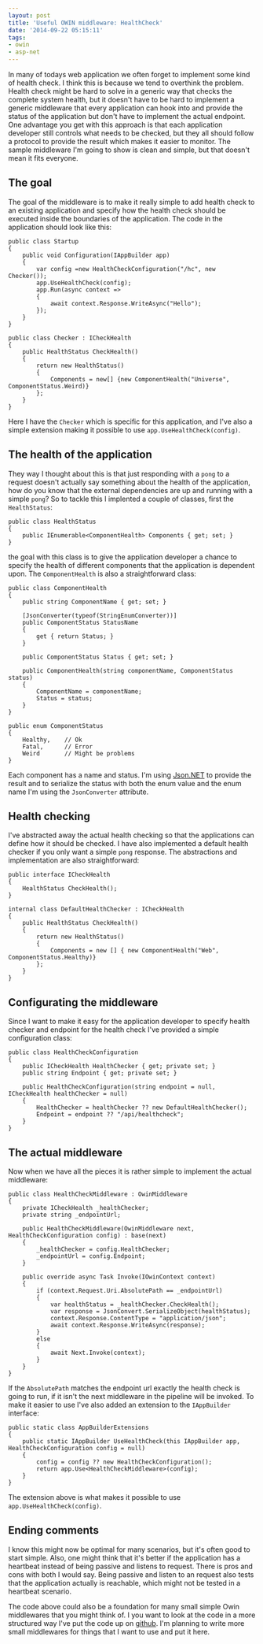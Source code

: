```yaml
---
layout: post
title: 'Useful OWIN middleware: HealthCheck'
date: '2014-09-22 05:15:11'
tags:
- owin
- asp-net
---
```


In many of todays web application we often forget to implement some kind of health check. I think this is because we tend to overthink the problem. Health check might be hard to solve in a generic way that checks the complete system health, but it doesn't have to be hard to implement a generic middleware that every application can hook into and provide the status of the application but don't have to implement the actual endpoint. One advantage you get with this approach is that each application developer still controls what needs to be checked, but they all should follow a protocol to provide the result which makes it easier to monitor. The sample middleware I'm going to show is clean and simple, but that doesn't mean it fits everyone. 

## The goal
The goal of the middleware is to make it really simple to add health check to an existing application and specify how the health check should be executed inside the boundaries of the application. The code in the application should look like this:

    public class Startup
    {
        public void Configuration(IAppBuilder app)
        {
            var config =new HealthCheckConfiguration("/hc", new Checker());
            app.UseHealthCheck(config);
            app.Run(async context =>
            {
                await context.Response.WriteAsync("Hello");
            });
        } 
    }

    public class Checker : ICheckHealth
    {
        public HealthStatus CheckHealth()
        {
            return new HealthStatus()
            {
                Components = new[] {new ComponentHealth("Universe", ComponentStatus.Weird)}
            };
        }
    }

Here I have the `Checker` which is specific for this application, and I've also a simple extension making it possible to use `app.UseHealthCheck(config)`.

## The health of the application
They way I thought about this is that just responding with a `pong` to a request doesn't actually say something about the health of the application, how do you know that the external dependencies are up and running with a simple `pong`? So to tackle this I implented a couple of classes, first the `HealthStatus`:

    public class HealthStatus
    {
        public IEnumerable<ComponentHealth> Components { get; set; }
    }

the goal with this class is to give the application developer a chance to specify the health of different components that the application is dependent upon. The `ComponentHealth` is also a straightforward class:

    public class ComponentHealth
    {
        public string ComponentName { get; set; }

        [JsonConverter(typeof(StringEnumConverter))]
        public ComponentStatus StatusName
        {
            get { return Status; }
        }

        public ComponentStatus Status { get; set; }

        public ComponentHealth(string componentName, ComponentStatus status)
        {
            ComponentName = componentName;
            Status = status;
        }
    }

    public enum ComponentStatus
    {
        Healthy,    // Ok
        Fatal,      // Error
        Weird       // Might be problems
    }

Each component has a name and status. I'm using [Json.NET](http://james.newtonking.com/json) to provide the result and to serialize the status with both the enum value and the enum name I'm using the `JsonConverter` attribute.

## Health checking
I've abstracted away the actual health checking so that the applications can define how it should be checked. I have also implemented a default health checker if you only want a simple `pong` response. The abstractions and implementation are also straightforward: 

    public interface ICheckHealth
    {
        HealthStatus CheckHealth();
    }

    internal class DefaultHealthChecker : ICheckHealth
    {
        public HealthStatus CheckHealth()
        {
            return new HealthStatus()
            {
                Components = new [] { new ComponentHealth("Web", ComponentStatus.Healthy)}
            };
        }
    }

## Configurating the middleware
Since I want to make it easy for the application developer to specify health checker and endpoint for the health check I've provided a simple configuration class:

    public class HealthCheckConfiguration
    {
        public ICheckHealth HealthChecker { get; private set; }
        public string Endpoint { get; private set; }

        public HealthCheckConfiguration(string endpoint = null, ICheckHealth healthChecker = null)
        {
            HealthChecker = healthChecker ?? new DefaultHealthChecker();
            Endpoint = endpoint ?? "/api/healthcheck";
        }
    }

## The actual middleware
Now when we have all the pieces it is rather simple to implement the actual middleware:

    public class HealthCheckMiddleware : OwinMiddleware
    {
        private ICheckHealth _healthChecker;
        private string _endpointUrl;

        public HealthCheckMiddleware(OwinMiddleware next, HealthCheckConfiguration config) : base(next)
        {
            _healthChecker = config.HealthChecker;
            _endpointUrl = config.Endpoint;
        }

        public override async Task Invoke(IOwinContext context)
        {
            if (context.Request.Uri.AbsolutePath == _endpointUrl)
            {
                var healthStatus = _healthChecker.CheckHealth();
                var response = JsonConvert.SerializeObject(healthStatus);
                context.Response.ContentType = "application/json";
                await context.Response.WriteAsync(response);
            }
            else
            {
                await Next.Invoke(context);
            }
        }
    }

If the `AbsolutePath` matches the endpoint url exactly the health check is going to run, if it isn't the next middleware in the pipeline will be invoked. To make it easier to use I've also added an extension to the `IAppBuilder` interface: 

    public static class AppBuilderExtensions
    {
        public static IAppBuilder UseHealthCheck(this IAppBuilder app, HealthCheckConfiguration config = null)
        {
            config = config ?? new HealthCheckConfiguration();
            return app.Use<HealthCheckMiddleware>(config);
        }
    }

The extension above is what makes it possible to use `app.UseHealthCheck(config)`.

## Ending comments
I know this might now be optimal for many scenarios, but it's often good to start simple. Also, one might think that it's better if the application has a heartbeat instead of being passive and listens to request. There is pros and cons with both I would say. Being passive and listen to an request also tests that the application actually is reachable, which might not be tested in a heartbeat scenario.

The code above could also be a foundation for many small simple Owin middlewares that you might think of. I you want to look at the code in a more structured way I've put the code up on [github](https://github.com/mastoj/TJOwin). I'm planning to write more small middlewares for things that I want to use and put it here.
